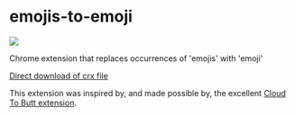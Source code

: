 emojis-to-emoji
===============

![](logo.png)

Chrome extension that replaces occurrences of 'emojis' with 'emoji'

[Direct download of crx file](https://github.com/pento/emojis-to-emoji/blob/master/EmojisToEmoji.crx?raw=true)

This extension was inspired by, and made possible by, the excellent [Cloud To Butt extension](https://github.com/panicsteve/cloud-to-butt).